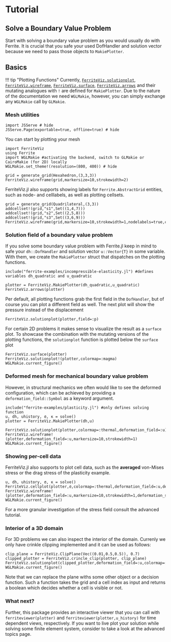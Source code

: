 # Tutorial

## Solve a Boundary Value Problem

Start with solving a boundary value problem as you would usually do with Ferrite. It is crucial that you safe your used DofHandler
and solution vector because we need to pass those objects to `MakiePlotter`.


## Basics

!!! tip "Plotting Functions"
    Currently, [`FerriteViz.solutionplot`](@ref), [`FerriteViz.wireframe`](@ref), [`FerriteViz.surface`](@ref), [`FerriteViz.arrows`](@ref) and their mutating analogues with `!` are defined for `MakiePlotter`.
    Due to the nature of the documentation we need `WGLMakie`, however, you can simply exchange any `WGLMakie` call by `GLMakie`.

### Mesh utilities

```@example 1
import JSServe # hide
JSServe.Page(exportable=true, offline=true) # hide
```

You can start by plotting your mesh

```@example 1
import FerriteViz
using Ferrite
import WGLMakie #activating the backend, switch to GLMakie or CairoMakie (for 2D) locally
WGLMakie.set_theme!(resolution=(800, 400)) # hide

grid = generate_grid(Hexahedron,(3,3,3))
FerriteViz.wireframe(grid,markersize=10,strokewidth=2)
```

FerriteViz.jl also supports showing labels for `Ferrite.AbstractGrid` entities, such as node- and celllabels, as well as plotting cellsets.

```@example 1
grid = generate_grid(Quadrilateral,(3,3))
addcellset!(grid,"s1",Set((1,4,7)))
addcellset!(grid,"s2",Set((2,5,8)))
addcellset!(grid,"s3",Set((3,6,9)))
FerriteViz.wireframe(grid,markersize=10,strokewidth=1,nodelabels=true,celllabels=true,cellsets=true)
```

### Solution field of a boundary value problem

If you solve some boundary value problem with Ferrite.jl keep in mind to safe your `dh::DofHandler` and solution vector `u::Vector{T}` in some variable.
With them, we create the `MakiePlotter` struct that dispatches on the plotting functions.

```@example 1
include("ferrite-examples/incompressible-elasticity.jl") #defines variables dh_quadratic and u_quadratic

plotter = FerriteViz.MakiePlotter(dh_quadratic,u_quadratic)
FerriteViz.arrows(plotter)
```

Per default, all plotting functions grab the first field in the `DofHandler`, but of course you can plot a different field as well.
The next plot will show the pressure instead of the displacement

```@example 1
FerriteViz.solutionplot(plotter,field=:p)
```

For certain 2D problems it makes sense to visualize the result as a `surface` plot. To showcase the combination with the mutating versions of the plotting functions,
the `solutionplot` function is plotted below the `surface` plot

```@example 1
FerriteViz.surface(plotter)
FerriteViz.solutionplot!(plotter,colormap=:magma)
WGLMakie.current_figure()
```

### Deformed mesh for mechanical boundary value problem

However, in structural mechanics we often would like to see the deformed configuration,
which can be achieved by providing a `deformation_field::Symbol` as a keyword argument.

```@example 1
include("ferrite-examples/plasticity.jl") #only defines solving function
u, dh, uhistory, σ, κ = solve()
plotter = FerriteViz.MakiePlotter(dh,u)

FerriteViz.solutionplot(plotter,colormap=:thermal,deformation_field=:u)
FerriteViz.wireframe!(plotter,deformation_field=:u,markersize=10,strokewidth=1)
WGLMakie.current_figure()
```

### Showing per-cell data

FerriteViz.jl also supports to plot cell data, such as the **averaged** von-Mises stress or the drag stress of the plasticity example.
```@example 1
u, dh, uhistory, σ, κ = solve()
FerriteViz.cellplot(plotter,σ,colormap=:thermal,deformation_field=:u,deformation_scale=2.0)
FerriteViz.wireframe!(plotter,deformation_field=:u,markersize=10,strokewidth=1,deformation_scale=2.0)
WGLMakie.current_figure()
```
For a more granular investigation of the stress field consult the advanced tutorial.

### Interior of a 3D domain

For 3D problems we can also inspect the interior of the domain. Currenly we only have crinkle clipping
implemented and it can be used as follows:
```@example 1
clip_plane = FerriteViz.ClipPlane(Vec((0.01,0.5,0.5)), 0.7)
clipped_plotter = FerriteViz.crincle_clip(plotter, clip_plane)
FerriteViz.solutionplot(clipped_plotter,deformation_field=:u,colormap=:thermal,deformation_scale=2.0)
WGLMakie.current_figure()
```
Note that we can replace the plane withs some other object or a decision function. Such a function takes
the grid and a cell index as input and returns a boolean which decides whether a cell is visible or not.

### What next?

Further, this package provides an interactive viewer that you can call with `ferriteviewer(plotter)` and
`ferriteviewer(plotter,u_history)` for time dependent views, respectively.
If you want to live plot your solution while solving some finite element system, consider to take a look at the advanced topics page.
